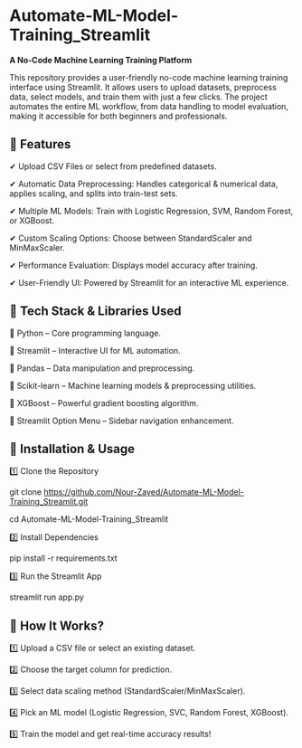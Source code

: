 # Automate-ML-Model-Training_Streamlit

**A No-Code Machine Learning Training Platform**

This repository provides a user-friendly no-code machine learning training interface using Streamlit. It allows users to upload datasets, preprocess data, select models, and train them with just a few clicks. The project automates the entire ML workflow, from data handling to model evaluation, making it accessible for both beginners and professionals.

## 🔹 Features

✔ Upload CSV Files or select from predefined datasets.

✔ Automatic Data Preprocessing: Handles categorical & numerical data, applies scaling, and splits into train-test sets.

✔ Multiple ML Models: Train with Logistic Regression, SVM, Random Forest, or XGBoost.

✔ Custom Scaling Options: Choose between StandardScaler and MinMaxScaler.

✔ Performance Evaluation: Displays model accuracy after training.

✔ User-Friendly UI: Powered by Streamlit for an interactive ML experience.

## 🔹 Tech Stack & Libraries Used

🔹 Python – Core programming language.

🔹 Streamlit – Interactive UI for ML automation.

🔹 Pandas – Data manipulation and preprocessing.

🔹 Scikit-learn – Machine learning models & preprocessing utilities.

🔹 XGBoost – Powerful gradient boosting algorithm.

🔹 Streamlit Option Menu – Sidebar navigation enhancement.


## 🔹 Installation & Usage

 1️⃣ Clone the Repository
 
 git clone https://github.com/Nour-Zayed/Automate-ML-Model-Training_Streamlit.git
 
 cd Automate-ML-Model-Training_Streamlit

 2️⃣ Install Dependencies

pip install -r requirements.txt

3️⃣ Run the Streamlit App

streamlit run app.py

## 🔹 How It Works?

1️⃣ Upload a CSV file or select an existing dataset.

2️⃣ Choose the target column for prediction.

3️⃣ Select data scaling method (StandardScaler/MinMaxScaler).

4️⃣ Pick an ML model (Logistic Regression, SVC, Random Forest, XGBoost).

5️⃣ Train the model and get real-time accuracy results!

